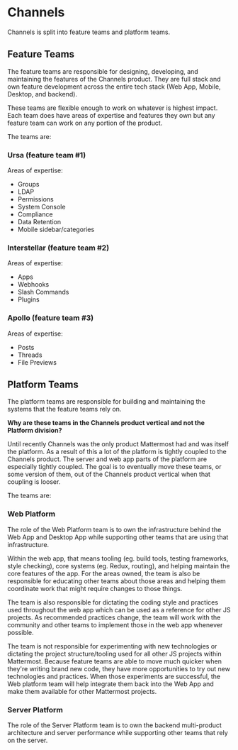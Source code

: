 # Channels

Channels is split into feature teams and platform teams.

## Feature Teams

The feature teams are responsible for designing, developing, and maintaining the features of the Channels product. They are full stack and own feature development across the entire tech stack (Web App, Mobile, Desktop, and backend).

These teams are flexible enough to work on whatever is highest impact. Each team does have areas of expertise and features they own but any feature team can work on any portion of the product.

The teams are:

### Ursa (feature team #1)

Areas of expertise:

* Groups
* LDAP
* Permissions
* System Console
* Compliance
* Data Retention
* Mobile sidebar/categories

### Interstellar (feature team #2)

Areas of expertise:

* Apps
* Webhooks
* Slash Commands
* Plugins

### Apollo (feature team #3)

Areas of expertise:

* Posts
* Threads
* File Previews

## Platform Teams

The platform teams are responsible for building and maintaining the systems that the feature teams rely on.

**Why are these teams in the Channels product vertical and not the Platform division?**

Until recently Channels was the only product Mattermost had and was itself the platform. As a result of this a lot of the platform is tightly coupled to the Channels product. The server and web app parts of the platform are especially tightly coupled. The goal is to eventually move these teams, or some version of them, out of the Channels product vertical when that coupling is looser.

The teams are:

### Web Platform

The role of the Web Platform team is to own the infrastructure behind the Web App and Desktop App while supporting other teams that are using that infrastructure.

Within the web app, that means tooling (eg. build tools, testing frameworks, style checking), core systems (eg. Redux, routing), and helping maintain the core features of the app. For the areas owned, the team is also be responsible for educating other teams about those areas and helping them coordinate work that might require changes to those things.

The team is also responsible for dictating the coding style and practices used throughout the web app which can be used as a reference for other JS projects. As recommended practices change, the team will work with the community and other teams to implement those in the web app whenever possible.

The team is not responsible for experimenting with new technologies or dictating the project structure/tooling used for all other JS projects within Mattermost. Because feature teams are able to move much quicker when they're writing brand new code, they have more opportunities to try out new technologies and practices. When those experiments are successful, the Web platform team will help integrate them back into the Web App and make them available for other Mattermost projects.

### Server Platform

The role of the Server Platform team is to own the backend multi-product architecture and server performance while supporting other teams that rely on the server.
